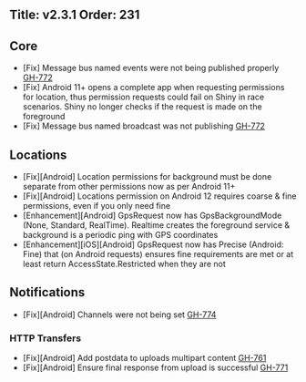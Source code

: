 Title: v2.3.1
Order: 231
---

## Core
* [Fix] Message bus named events were not being published properly [GH-772](https://github.com/shinyorg/shiny/issues/772)
* [Fix] Android 11+ opens a complete app when requesting permissions for location, thus permission requests could fail on Shiny in race scenarios.  Shiny no longer checks if the request is made on the foreground
* [Fix] Message bus named broadcast was not publishing [GH-772](https://github.com/shinyorg/shiny/issues/772)

## Locations
* [Fix][Android] Location permissions for background must be done separate from other permissions now as per Android 11+
* [Fix][Android] Locations permission on Android 12 requires coarse & fine permissions, even if you only need fine
* [Enhancement][Android] GpsRequest now has GpsBackgroundMode (None, Standard, RealTime).  Realtime creates the foreground service & background is a periodic ping with GPS coordinates
* [Enhancement][iOS][Android] GpsRequest now has Precise (Android: Fine) that (on Android requests) ensures fine requirements are met or at least return AccessState.Restricted when they are not

## Notifications
* [Fix][Android] Channels were not being set [GH-774](https://github.com/shinyorg/shiny/pull/774)

### HTTP Transfers
* [Fix][Android] Add postdata to uploads multipart content [GH-761](https://github.com/shinyorg/shiny/discussions/761)
* [Fix][Android] Ensure final response from upload is successful [GH-771](https://github.com/shinyorg/shiny/pull/771)
